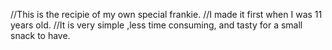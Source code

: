 //This is the recipie of my own special frankie.
//I made it first when I was 11 years old.
//It is very simple ,less time consuming, and tasty for a small snack to have.

